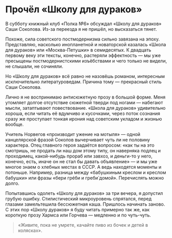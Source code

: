 
# Прочёл «Школу для дураков»

В субботу книжный клуб «Полка №6» обсуждал «Школу для дураков» Саши Соколова. Из-за переезда я не пришёл, но высказаться тянет.

Похоже, сила советского постмодернизма сильно завязана на эпоху. Представляю, насколько инопланетной и новаторской казалась «Школа для дураков» или «Москва-Петушки» в семидесятых. К двадцать первому веку эти тексты, конечно, растеряли эффектность — мы уже пресыщены постмодернистскими изъёбствами и чего только не видели, не слышали, не сочиняли.

Но «Школу для дураков» всё равно не назовёшь романом, интересным исключительно литературоведам. Причина тому — прекрасный стиль Саши Соколова.

Лично я не воспринимаю антисюжетную прозу в большой форме. Меня утомляет долгое отсутствие сюжетной тверди под ногами — набегают мысли, затаптывают повествование. «Школа для дураков» удивительно хороша, если читать её вдумчиво и кусочками, через поток сознания сразу же проступает тонкая ирония над советским укладом и жизнью вообще.

Учитель Норвегов «производит ужение на мотыля» — одной канцелярской фразой Соколов вычерчивает чуть ли не половину характера. Отец главного героя задаётся вопросом: «как ты на это смотришь, не продать ли наш дом этому типу, он наверняка подлец и проходимец, какой-нибудь прораб или завхоз, и деньги-то у него, конечно, есть, иначе он не стал бы давать объявление» — и мы уже многое знаем о хлебных местах в СССР. А ведь находятся моменты и потоньше. Например, разница между «бабушкиным креслом и креслом бабушки» или фразы «бери грéби и греби́ домой». Перечислять можно долго.

Попытавшись одолеть «Школу для дураков» за три вечера, я допустил грубую ошибку. Стилистический микроуровень спрятался, перед глазами замельтешила бессюжетная каша. Пришлось начинать заново. С этих пор «Школу дураков» я буду читать примерно так же, как короткую прозу Хармса или Горчева — медленно и по чуть-чуть.

> «Живите, пока не умрете, качайте пиво из бочек и детей в колясках».